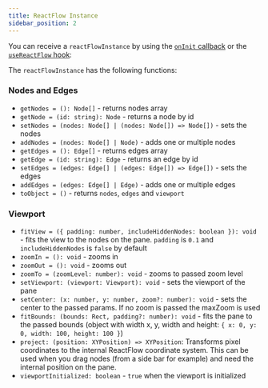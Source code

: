 ```yaml
---
title: ReactFlow Instance
sidebar_position: 2
---
```


You can receive a `reactFlowInstance` by using the [`onInit` callback](/docs/api/reactflow#event-handlers) or the [`useReactFlow` hook](/docs/api/hooks/useReactFlow):

The `reactFlowInstance` has the following functions:

### Nodes and Edges

- `getNodes = (): Node[]` - returns nodes array
- `getNode = (id: string): Node` - returns a node by id
- `setNodes = (nodes: Node[] | (nodes: Node[]) => Node[])` - sets the nodes
- `addNodes = (nodes: Node[] | Node)` - adds one or multiple nodes
- `getEdges = (): Edge[]` - returns edges array
- `getEdge = (id: string): Edge` - returns an edge by id
- `setEdges = (edges: Edge[] | (edges: Edge[]) => Edge[])` - sets the edges
- `addEdges = (edges: Edge[] | Edge)` - adds one or multiple edges
- `toObject = ()` - returns `nodes`, `edges` and `viewport`

### Viewport

- `fitView = ({ padding: number, includeHiddenNodes: boolean }): void` - fits the view to the nodes on the pane. `padding` is `0.1` and `includeHiddenNodes` is `false` by default
- `zoomIn = (): void` - zooms in
- `zoomOut = (): void` - zooms out
- `zoomTo = (zoomLevel: number): void` - zooms to passed zoom level
- `setViewport: (viewport: Viewport): void` - sets the viewport of the pane
- `setCenter: (x: number, y: number, zoom?: number): void` - sets the center to the passed params. If no zoom is passed the maxZoom is used
- `fitBounds: (bounds: Rect, padding?: number): void` - fits the pane to the passed bounds (object with width x, y, width and height: `{ x: 0, y: 0, width: 100, height: 100 }`)
- `project: (position: XYPosition) => XYPosition`: Transforms pixel coordinates to the internal ReactFlow coordinate system. This can be used when you drag nodes (from a side bar for example) and need the internal position on the pane.
- `viewportInitialized: boolean` - `true` when the viewport is initialized

